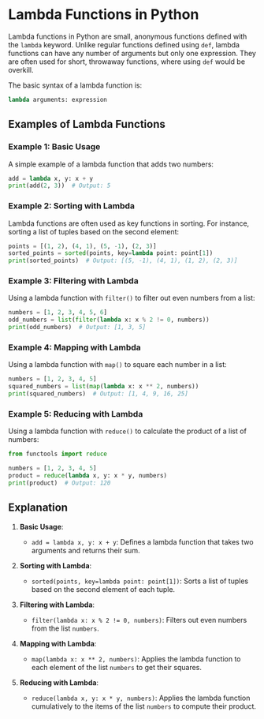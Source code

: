 # Lambda Functions in Python

Lambda functions in Python are small, anonymous functions defined with the `lambda` keyword. Unlike regular functions defined using `def`, lambda functions can have any number of arguments but only one expression. They are often used for short, throwaway functions, where using `def` would be overkill.

The basic syntax of a lambda function is:
```python
lambda arguments: expression
```

## Examples of Lambda Functions

### Example 1: Basic Usage
A simple example of a lambda function that adds two numbers:
```python
add = lambda x, y: x + y
print(add(2, 3))  # Output: 5
```

### Example 2: Sorting with Lambda
Lambda functions are often used as key functions in sorting. For instance, sorting a list of tuples based on the second element:
```python
points = [(1, 2), (4, 1), (5, -1), (2, 3)]
sorted_points = sorted(points, key=lambda point: point[1])
print(sorted_points)  # Output: [(5, -1), (4, 1), (1, 2), (2, 3)]
```

### Example 3: Filtering with Lambda
Using a lambda function with `filter()` to filter out even numbers from a list:
```python
numbers = [1, 2, 3, 4, 5, 6]
odd_numbers = list(filter(lambda x: x % 2 != 0, numbers))
print(odd_numbers)  # Output: [1, 3, 5]
```

### Example 4: Mapping with Lambda
Using a lambda function with `map()` to square each number in a list:
```python
numbers = [1, 2, 3, 4, 5]
squared_numbers = list(map(lambda x: x ** 2, numbers))
print(squared_numbers)  # Output: [1, 4, 9, 16, 25]
```

### Example 5: Reducing with Lambda
Using a lambda function with `reduce()` to calculate the product of a list of numbers:
```python
from functools import reduce

numbers = [1, 2, 3, 4, 5]
product = reduce(lambda x, y: x * y, numbers)
print(product)  # Output: 120
```

## Explanation

1. **Basic Usage**:
    - `add = lambda x, y: x + y`: Defines a lambda function that takes two arguments and returns their sum.
  
2. **Sorting with Lambda**:
    - `sorted(points, key=lambda point: point[1])`: Sorts a list of tuples based on the second element of each tuple.

3. **Filtering with Lambda**:
    - `filter(lambda x: x % 2 != 0, numbers)`: Filters out even numbers from the list `numbers`.

4. **Mapping with Lambda**:
    - `map(lambda x: x ** 2, numbers)`: Applies the lambda function to each element of the list `numbers` to get their squares.

5. **Reducing with Lambda**:
    - `reduce(lambda x, y: x * y, numbers)`: Applies the lambda function cumulatively to the items of the list `numbers` to compute their product.

